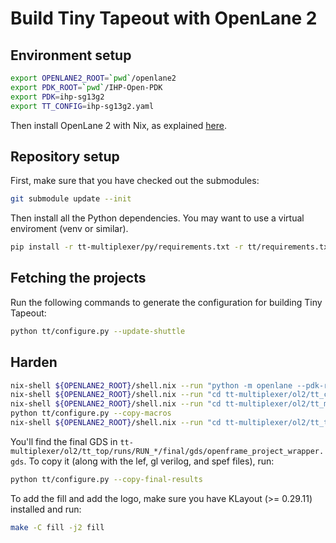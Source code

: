 # Build Tiny Tapeout with OpenLane 2

## Environment setup

```bash
export OPENLANE2_ROOT=`pwd`/openlane2
export PDK_ROOT=`pwd`/IHP-Open-PDK
export PDK=ihp-sg13g2
export TT_CONFIG=ihp-sg13g2.yaml
```

Then install OpenLane 2 with Nix, as explained [here](https://openlane2.readthedocs.io/en/latest/getting_started/nix_installation/index.html).

## Repository setup

First, make sure that you have checked out the submodules:

```bash
git submodule update --init
```

Then install all the Python dependencies. You may want to use a virtual enviroment (venv or similar).

```bash
pip install -r tt-multiplexer/py/requirements.txt -r tt/requirements.txt
```

## Fetching the projects

Run the following commands to generate the configuration for building Tiny Tapeout:

```bash
python tt/configure.py --update-shuttle
```

## Harden

```bash
nix-shell ${OPENLANE2_ROOT}/shell.nix --run "python -m openlane --pdk-root $PDK_ROOT --manual-pdk --pdk $PDK tt/rom/config_ihp.json"
nix-shell ${OPENLANE2_ROOT}/shell.nix --run "cd tt-multiplexer/ol2/tt_ctrl && python build.py"
nix-shell ${OPENLANE2_ROOT}/shell.nix --run "cd tt-multiplexer/ol2/tt_mux && python build.py"
python tt/configure.py --copy-macros
nix-shell ${OPENLANE2_ROOT}/shell.nix --run "cd tt-multiplexer/ol2/tt_top && python build.py"
```

You'll find the final GDS in `tt-multiplexer/ol2/tt_top/runs/RUN_*/final/gds/openframe_project_wrapper.gds`. To copy it (along with the lef, gl verilog, and spef files), run:

```bash
python tt/configure.py --copy-final-results
```

To add the fill and add the logo, make sure you have KLayout (>= 0.29.11) installed and run:

```bash
make -C fill -j2 fill
```
